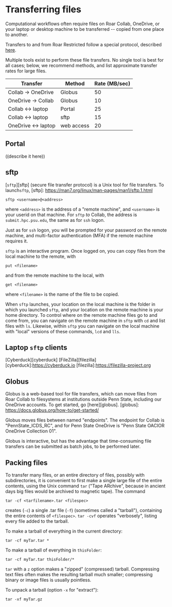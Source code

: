 # Transferring files

Computational workflows often require files 
on Roar Collab, OneDrive, or your laptop or desktop machine
to be transferred -- copied from one place to another.

Transfers to and from Roar Restricted follow a special protocol,
described [here](15_RoarRestricted.md).

Multiple tools exist to perform these file transfers.
No single tool is best for all cases;
below, we recommend methods, 
and list approximate transfer rates for large files.

| Transfer | Method | Rate (MB/sec) |
| ---- | ---- | ---- |
| Collab -> OneDrive | Globus | 50 | 
| OneDrive -> Collab | Globus | 10 |
| Collab <-> laptop | Portal | 25 |
| Collab <-> laptop |sftp | 15 |
| OneDrive <-> laptop | web access |20 |

## Portal

((describe it here))

## sftp

[`sftp`][sftp] (secure file transfer protocol) is a Unix tool
for file transfers.  To launch`sftp`,
[sftp]: https://man7.org/linux/man-pages/man1/sftp.1.html
```
sftp <username>@<address>
```
where `<address>` is the address of a "remote machine",
and `<username>` is your userid on that machine.
For `sftp` *to* Collab, the address is `submit.hpc.psu.edu`,
the same as for `ssh` logon.

Just as for `ssh` logon, you will be prompted 
for your password on the remote machine,
and multi-factor authentication (MFA)
if the remote machine requires it.

`sftp` is an interactive program.
Once logged on, you can copy files 
from the local machine to the remote, with
``` 
put <filename> 
```
and from the remote machine to the local, with 
```
get <filename> 
```
where `<filename>` is the name of the file to be copied.

When `sftp` launches, your location on the local machine
is the folder in which you launched `sftp`,
and your location on the remote machine is your home directory.
To control where on the remote machine files go to and come from,
you can navigate on the remote machine in `sftp` with `cd`
and list files with `ls`. 
Likewise, within `sftp` you can navigate on the local machine
with "local" versions of these commands, `lcd` and `lls`.

## Laptop `sftp` clients

[Cyberduck][cyberduck]
[FileZilla][filezilla]
[cyberduck]:https://cyberduck.io
[filezilla]:https://filezilla-project.org

## Globus

Globus is a web-based tool for file transfers,
which can move files from Roar Collab
to filesystems at institutions outside Penn State,
including our OneDrive accounts.
To get started, go [here][globus].
[globus]: https://docs.globus.org/how-to/get-started/

Globus moves files between named "endpoints".
The endpoint for Collab is "PennState_ICDS_RC",
and for Penn State OneDrive is "Penn State OACIOR OneDrive Collection 01".

Globus is interactive, 
but has the advantage that time-consuming file transfers 
can be submitted as batch jobs, to be performed later.



## Packing files

To transfer many files,
or an entire directory of files, possibly with subdirectories,
it is convenient to first make a single large file 
of the entire contents,
using the Unix command `tar`
("Tape ARchive", because in ancient days big files 
would be archived to magnetic tape).  The command
```
tar -cf <tarfilename>.tar <filespec>
```
creates (`-c`) a single .tar file (`-f`) (sometimes called a "tarball"),
containing the entire contents of `<filespec>`.
`tar -cvf` operates "verbosely", 
listing every file added to the tarball.

To make a tarball of everything in the current directory:
```
tar -cf myTar.tar *
```
To make a tarball of everything in `thisFolder`:
```
tar -cf myTar.tar thisFolder/*
```

`tar` with a `z` option
makes a "zipped" (compressed) tarball.
Compressing text files often makes the resulting tarball much smaller;
compressing binary or image files is usually pointless.

To unpack a tarball (option `-x` for "extract"):
```
tar -xf myTar.gz 
```

